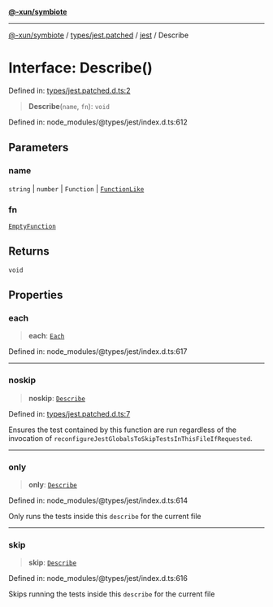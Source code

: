 [**@-xun/symbiote**](../../../../../README.md)

***

[@-xun/symbiote](../../../../../README.md) / [types/jest.patched](../../../README.md) / [jest](../README.md) / Describe

# Interface: Describe()

Defined in: [types/jest.patched.d.ts:2](https://github.com/Xunnamius/symbiote/blob/10f876ec625b234388ec5689f4d10663cabb4139/types/jest.patched.d.ts#L2)

> **Describe**(`name`, `fn`): `void`

Defined in: node\_modules/@types/jest/index.d.ts:612

## Parameters

### name

`string` | `number` | `Function` | [`FunctionLike`](FunctionLike.md)

### fn

[`EmptyFunction`](../type-aliases/EmptyFunction.md)

## Returns

`void`

## Properties

### each

> **each**: [`Each`](Each.md)

Defined in: node\_modules/@types/jest/index.d.ts:617

***

### noskip

> **noskip**: [`Describe`](Describe.md)

Defined in: [types/jest.patched.d.ts:7](https://github.com/Xunnamius/symbiote/blob/10f876ec625b234388ec5689f4d10663cabb4139/types/jest.patched.d.ts#L7)

Ensures the test contained by this function are run regardless of the
invocation of `reconfigureJestGlobalsToSkipTestsInThisFileIfRequested`.

***

### only

> **only**: [`Describe`](Describe.md)

Defined in: node\_modules/@types/jest/index.d.ts:614

Only runs the tests inside this `describe` for the current file

***

### skip

> **skip**: [`Describe`](Describe.md)

Defined in: node\_modules/@types/jest/index.d.ts:616

Skips running the tests inside this `describe` for the current file
